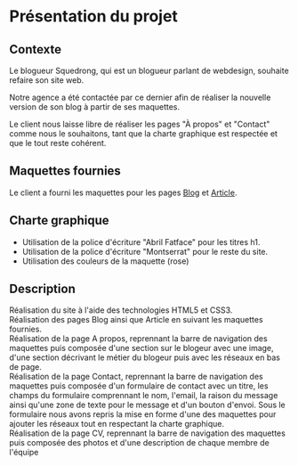 # Présentation du projet

## Contexte

Le blogueur Squedrong, qui est un blogueur parlant de webdesign, souhaite refaire son site web.

Notre agence a été contactée par ce dernier afin de réaliser la nouvelle version de son blog à partir de ses maquettes.

Le client nous laisse libre de réaliser les pages "À propos" et "Contact" comme nous le souhaitons, tant que la charte graphique est respectée et que le tout reste cohérent.

## Maquettes fournies

Le client a fourni les maquettes pour les pages [Blog](Ressources/Blog-accueil.pdf) et [Article](Ressources/Blog-post.pdf).

## Charte graphique

- Utilisation de la police d'écriture "Abril Fatface" pour les titres h1.
- Utilisation de la police d'écriture "Montserrat" pour le reste du site.
- Utilisation des couleurs de la maquette (rose)

## Description

Réalisation du site à l'aide des technologies HTML5 et CSS3.  
Réalisation des pages Blog ainsi que Article en suivant les maquettes fournies.  
Réalisation de la page A propos, reprennant la barre de navigation des maquettes puis composée d'une section sur le blogeur avec une image, d'une section décrivant le métier du blogeur puis avec les réseaux en bas de page.  
Réalisation de la page Contact, reprennant la barre de navigation des maquettes puis composée d'un formulaire de contact avec un titre, les champs du formulaire comprennant le nom, l'email, la raison du message ainsi qu'une zone de texte pour le message et d'un bouton d'envoi. Sous le formulaire nous avons repris la mise en forme d'une des maquettes pour ajouter les réseaux tout en respectant la charte graphique.  
Réalisation de la page CV, reprennant la barre de navigation des maquettes puis composée des photos et d'une description de chaque membre de l'équipe
